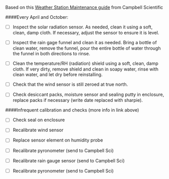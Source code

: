 Based on this [Weather Station Maintenance guide](https://www.campbellsci.com/blog/et-station-components-to-maintain) from Campbell Scientific

####Every April and October:
 
-[ ] Inspect the solar radiation sensor. As needed, clean it using a soft, clean, damp cloth. If necessary, adjust the sensor to ensure it is level.

-[ ] Inspect the rain gage funnel and clean it as needed. Bring a bottle of clean water, remove the funnel, pour the entire bottle of water through the funnel in both directions to rinse.

-[ ] Clean the temperature/RH (radiation) shield using a soft, clean, damp cloth. If very dirty, remove shield and clean in soapy water, rinse with clean water, and let dry before reinstalling.

-[ ] Check that the wind sensor is still zeroed at true north.

-[ ] Check desiccant packs, moisture sensor and sealing putty in enclosure, replace packs if necessary (write date replaced with sharpie).


####Infrequent calibration and checks (more info in link above)

-[ ] Check seal on enclosure

-[ ] Recalibrate wind sensor

-[ ] Replace sensor element on humidity probe

-[ ] Recalibrate pyronometer (send to Campbell Sci)

-[ ] Recalibrate rain gauge sensor (send to Campbell Sci)

-[ ] Recalibrate pyronometer (send to Campbell Sci)